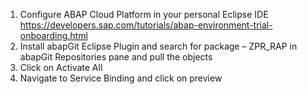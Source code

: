 1.	Configure ABAP Cloud Platform in your personal Eclipse IDE https://developers.sap.com/tutorials/abap-environment-trial-onboarding.html
2.	Install abapGit Eclipse Plugin and search for package – ZPR_RAP in abapGit Repositories pane and pull the objects
3.	Click on Activate All
4.	Navigate to Service Binding and click on preview
   

